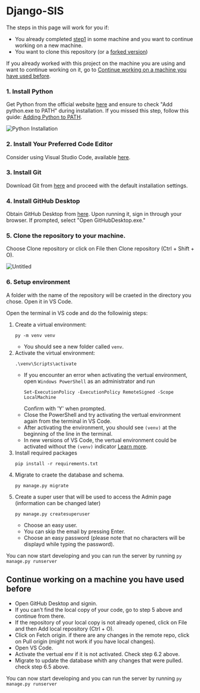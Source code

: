 # Django-SIS

The steps in this page will work for you if:
- You already completed [step1](https://github.com/mrprofessorayman/Django-SIS/tree/step1) in some machine and you want to continue working on a new machine.
- You want to clone this repository (or a [forked version](https://docs.github.com/en/pull-requests/collaborating-with-pull-requests/working-with-forks/about-forks))
  
If you already worked with this project on the machine you are using and want to continue working on it, go to [Continue working on a machine you have used before](#continue-working-on-a-machine-you-have-used-before).

### 1. Install Python

Get Python from the official website [here](https://www.python.org/downloads/) and ensure to check "Add python.exe to PATH" during installation. If you missed this step, follow this guide: [Adding Python to PATH](https://realpython.com/add-python-to-path/).

![Python Installation](https://github.com/mrprofessorayman/Django-SIS/assets/160084285/df57ab4d-0c40-49a5-808b-59ef0f07e2e2)

### 2. Install Your Preferred Code Editor

Consider using Visual Studio Code, available [here](https://code.visualstudio.com/).

### 3. Install Git

Download Git from [here](https://git-scm.com/) and proceed with the default installation settings.

### 4. Install GitHub Desktop

Obtain GitHub Desktop from [here](https://desktop.github.com/). Upon running it, sign in through your browser. If prompted, select "Open GitHubDesktop.exe."

### 5. Clone the repository to your machine.

Choose Clone repository or click on File then Clone repository (Ctrl + Shift + O).

![Untitled](https://github.com/mrprofessorayman/Django-SIS/assets/160084285/197eb972-0a03-4ae2-bde6-3cfe18e01490)

### 6. Setup environment

A folder with the name of the repository will be craeted in the directory you chose. Open it in VS Code.

Open the terminal in VS code and do the followinig steps:

1. Create a virtual environment:
   ```
   py -m venv venv
   ```
    - You should see a new folder called `venv`.
2. Activate the virtual environment:
    ```
    .\venv\Scripts\activate
    ```
    - If you encounter an error when activating the vertual environment, open `Windows PowerShell` as an administrator and run
      ```
      Set-ExecutionPolicy -ExecutionPolicy RemoteSigned -Scope LocalMachine
      ```
      Confirm with 'Y' when prompted.
    - Close the PowerShell and try activating the vertual environment again from the terminal in VS Code.
    - After activating the environment, you should see `(venv)` at the beginning of the line in the terminal.
    - In new versions of VS Code, the vertual environment could be activated without the `(venv)` indicator [Learn more](https://aka.ms/vscodePythonTerminalActivation).
4. Install required packages
    ```
    pip install -r requirements.txt
    ```
5. Migrate to craete the database and schema.
    ```
    py manage.py migrate
    ```
6. Create a super user that will be used to access the Admin page (information can be changed later)
    ```
    py manage.py createsuperuser
    ```
    - Choose an easy user.
    - You can skip the email by pressing Enter.
    - Choose an easy password (please note that no characters will be displayd while typing the password).

You can now start developing and you can run the server by running `py manage.py runserver`



## Continue working on a machine you have used before
- Open GitHub Desktop and signin.
- If you can't find the local copy of your code, go to step 5 above and continue from there.
- If the repository of your local copy is not already opened, click on File and then Add local repository (Ctrl + O).
- Click on Fetch origin. if there are any changes in the remote repo, click on Pull origin (might not work if you have local changes).
- Open VS Code.
- Activate the vertual env if it is not activated. Check step 6.2 above.
- Migrate to update the database whith any changes that were pulled. check step 6.5 above.

You can now start developing and you can run the server by running `py manage.py runserver`

